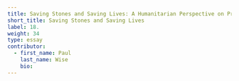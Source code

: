 ```yaml
---
title: Saving Stones and Saving Lives: A Humanitarian Perspective on Protecting Cultural Heritage in War
short_title: Saving Stones and Saving Lives
label: 18.
weight: 34
type: essay
contributor:
  - first_name: Paul
    last_name: Wise
    bio:
---
```

